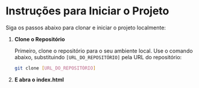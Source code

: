 # Instruções para Iniciar o Projeto

Siga os passos abaixo para clonar e iniciar o projeto localmente:

1. **Clone o Repositório**

   Primeiro, clone o repositório para o seu ambiente local. Use o comando abaixo, substituindo `[URL_DO_REPOSITÓRIO]` pela URL do repositório:

   ```bash
   git clone [URL_DO_REPOSITÓRIO]

2. **E abra o index.html**

